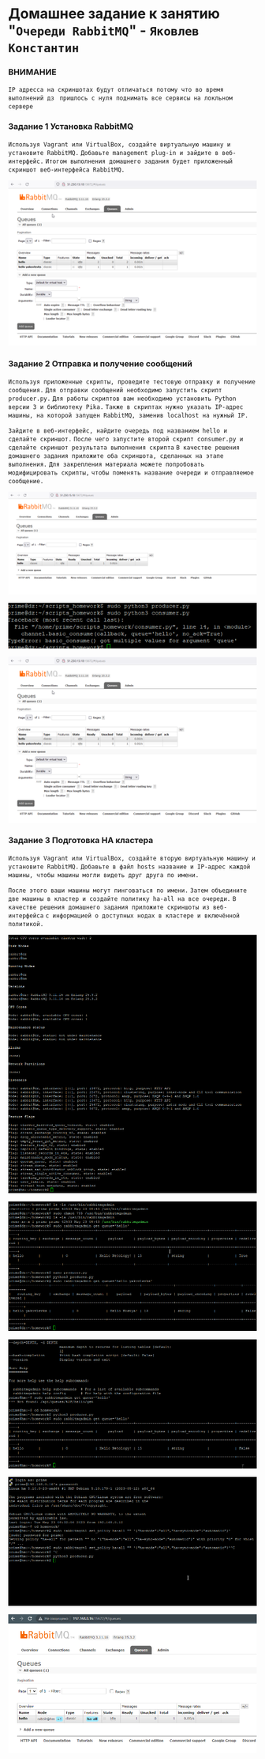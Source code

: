 # Домашнее задание к занятию "`Очереди RabbitMQ`" - `Яковлев Константин`

### ВНИМАНИЕ 

`IP адресса на скриншотах будут отличаться потому что во время выполнений дз `
`пришлось с нуля поднимать все сервисы на локльном сервере`

### Задание 1 Установка RabbitMQ

`Используя Vagrant или VirtualBox, создайте виртуальную машину и установите RabbitMQ.`
`Добавьте management plug-in и зайдите в веб-интерфейс.`
`Итогом выполнения домашнего задания будет приложенный скриншот веб-интерфейса RabbitMQ.`

![job2.2](https://github.com/Prime2270/homework_netology-11-04-RabbitMQ/blob/main/screenshots/job2.2.png)

### Задание 2 Отправка и получение сообщений

`Используя приложенные скрипты, проведите тестовую отправку и получение сообщения.`
`Для отправки сообщений необходимо запустить скрипт producer.py.`
`Для работы скриптов вам необходимо установить Python версии 3 и библиотеку Pika.`
`Также в скриптах нужно указать IP-адрес машины, на которой запущен RabbitMQ, заменив localhost на нужный IP.`

`Зайдите в веб-интерфейс, найдите очередь под названием hello и сделайте скриншот.`
`После чего запустите второй скрипт consumer.py и сделайте скриншот результата выполнения скрипта`
`В качестве решения домашнего задания приложите оба скриншота, сделанных на этапе выполнения.`
`Для закрепления материала можете попробовать модифицировать скрипты,`
`чтобы поменять название очереди и отправляемое сообщение.`

![job2](https://github.com/Prime2270/homework_netology-11-04-RabbitMQ/blob/main/screenshots/job2.png)

![job2.1](https://github.com/Prime2270/homework_netology-11-04-RabbitMQ/blob/main/screenshots/job2.1.png)

![job2.2](https://github.com/Prime2270/homework_netology-11-04-RabbitMQ/blob/main/screenshots/job2.2.png)

### Задание 3 Подготовка HA кластера

`Используя Vagrant или VirtualBox, создайте вторую виртуальную машину и установите RabbitMQ.`
`Добавьте в файл hosts название и IP-адрес каждой машины, чтобы машины могли видеть друг друга по имени.`

`После этого ваши машины могут пинговаться по имени.`
`Затем объедините две машины в кластер и создайте политику ha-all на все очереди.`
`В качестве решения домашнего задания приложите скриншоты из веб-интерфейса`
`с информацией о доступных нодах в кластере и включённой политикой.`

![job3](https://github.com/Prime2270/homework_netology-11-04-RabbitMQ/blob/main/screenshots/job3.png)

![job3.1](https://github.com/Prime2270/homework_netology-11-04-RabbitMQ/blob/main/screenshots/job3.1.png)

![job3.2](https://github.com/Prime2270/homework_netology-11-04-RabbitMQ/blob/main/screenshots/job3.2.png)

![job3.3](https://github.com/Prime2270/homework_netology-11-04-RabbitMQ/blob/main/screenshots/job3.3.png)

![job3.4](https://github.com/Prime2270/homework_netology-11-04-RabbitMQ/blob/main/screenshots/job3.4.png)
